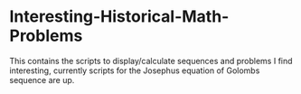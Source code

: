 # Interesting-Historical-Math-Problems
This contains the scripts to display/calculate sequences and problems I find interesting, currently scripts for the Josephus equation of Golombs sequence are up.
